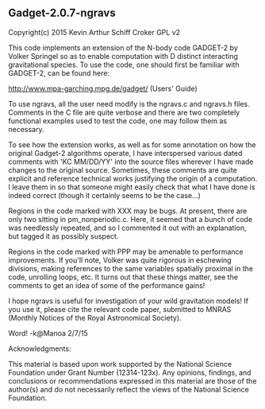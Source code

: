 Gadget-2.0.7-ngravs
---------------------------------------------

Copyright(c) 2015 Kevin Arthur Schiff Croker
GPL v2

This code implements an extension of the N-body code GADGET-2 by Volker Springel so as to
enable computation with D distinct interacting gravitational species.  To use the code, 
one should first be familiar with GADGET-2, can be found here:

http://www.mpa-garching.mpg.de/gadget/  (Users' Guide)

To use ngravs, all the user need modify is the ngravs.c and ngravs.h files.  Comments in the C
file are quite verbose and there are two completely functional examples used to test the code, 
one may follow them as necessary.

To see how the extension works, as well as for some annotation on how the original Gadget-2 algorithms
operate, I have interspersed various dated comments with 'KC MM/DD/YY' into the source files wherever
I have made changes to the original source.  Sometimes, these comments are quite explicit and reference
technical works justifying the origin of a computation.  I leave them in so that someone might easily
check that what I have done is indeed correct (though it certainly seems to be the case...)

Regions in the code marked with XXX may be bugs.  At present, there are only two sitting in pm_nonperiodic.c.
Here, it seemed that a bunch of code was needlessly repeated, and so I commented it out with an explanation, 
but tagged it as possibly suspect.

Regions in the code marked with PPP may be amenable to performance improvements.  If you'll note, Volker was 
quite rigorous in eschewing divisions, making references to the same variables spatially proximal in the code,
unrolling loops, etc.  It turns out that these things matter, see the comments to get an idea of some of the 
performance gains!

I hope ngravs is useful for investigation of your wild gravitation models!  If you use it, please cite
the relevant code paper, submitted to MNRAS (Monthly Notices of the Royal Astronomical Society).

Word!
-k@Manoa 2/7/15

Acknowledgments:

This material is based upon work supported by the National Science
Foundation under Grant Number (12314-123x).  Any opinions, findings, and
conclusions or recommendations expressed in this material are those of
the author(s) and do not necessarily reflect the views of the National
Science Foundation.




